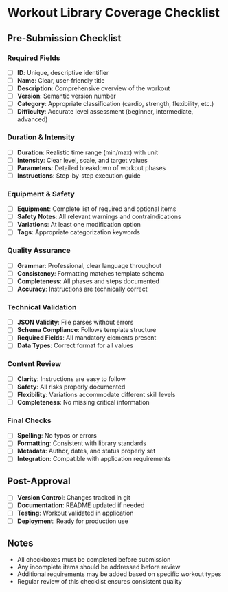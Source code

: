 # Workout Library Coverage Checklist

## Pre-Submission Checklist

### Required Fields
- [ ] **ID**: Unique, descriptive identifier
- [ ] **Name**: Clear, user-friendly title
- [ ] **Description**: Comprehensive overview of the workout
- [ ] **Version**: Semantic version number
- [ ] **Category**: Appropriate classification (cardio, strength, flexibility, etc.)
- [ ] **Difficulty**: Accurate level assessment (beginner, intermediate, advanced)

### Duration & Intensity
- [ ] **Duration**: Realistic time range (min/max) with unit
- [ ] **Intensity**: Clear level, scale, and target values
- [ ] **Parameters**: Detailed breakdown of workout phases
- [ ] **Instructions**: Step-by-step execution guide

### Equipment & Safety
- [ ] **Equipment**: Complete list of required and optional items
- [ ] **Safety Notes**: All relevant warnings and contraindications
- [ ] **Variations**: At least one modification option
- [ ] **Tags**: Appropriate categorization keywords

### Quality Assurance
- [ ] **Grammar**: Professional, clear language throughout
- [ ] **Consistency**: Formatting matches template schema
- [ ] **Completeness**: All phases and steps documented
- [ ] **Accuracy**: Instructions are technically correct

### Technical Validation
- [ ] **JSON Validity**: File parses without errors
- [ ] **Schema Compliance**: Follows template structure
- [ ] **Required Fields**: All mandatory elements present
- [ ] **Data Types**: Correct format for all values

### Content Review
- [ ] **Clarity**: Instructions are easy to follow
- [ ] **Safety**: All risks properly documented
- [ ] **Flexibility**: Variations accommodate different skill levels
- [ ] **Completeness**: No missing critical information

### Final Checks
- [ ] **Spelling**: No typos or errors
- [ ] **Formatting**: Consistent with library standards
- [ ] **Metadata**: Author, dates, and status properly set
- [ ] **Integration**: Compatible with application requirements

## Post-Approval
- [ ] **Version Control**: Changes tracked in git
- [ ] **Documentation**: README updated if needed
- [ ] **Testing**: Workout validated in application
- [ ] **Deployment**: Ready for production use

## Notes
- All checkboxes must be completed before submission
- Any incomplete items should be addressed before review
- Additional requirements may be added based on specific workout types
- Regular review of this checklist ensures consistent quality